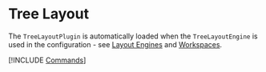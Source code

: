 # Tree Layout

The `TreeLayoutPlugin` is automatically loaded when the `TreeLayoutEngine` is used in the configuration - see [Layout Engines](core/layout-engines.md) and [Workspaces](core/workspaces.md).

[!INCLUDE [Commands](../../_common/plugins/tree-layout.md)]
